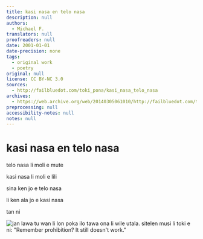 ```yaml
---
title: kasi nasa en telo nasa
description: null
authors:
  - Michael F.
translators: null
proofreaders: null
date: 2001-01-01
date-precision: none
tags:
  - original work
  - poetry
original: null
license: CC BY-NC 3.0
sources:
  - http://failbluedot.com/toki_pona/kasi_nasa_telo_nasa
archives:
  - https://web.archive.org/web/20140305061010/http://failbluedot.com/toki_pona/kasi_nasa_telo_nasa
preprocessing: null
accessibility-notes: null
notes: null
---
```


# kasi nasa en telo nasa

telo nasa li moli e mute

kasi nasa li moli e lili

sina ken jo e telo nasa

li ken ala jo e kasi nasa

tan ni

![jan lawa tu wan li lon poka ilo tawa ona li wile utala. sitelen musi li toki e ni: "Remember prohibition? It still doesn't work."](https://web.archive.org/web/20140305061010im_/http://failbluedot.com/images/norml.jpg)
